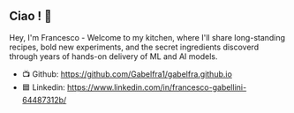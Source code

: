 ## Ciao ! 👋

Hey, I'm Francesco - Welcome to my kitchen, where I'll share long-standing recipes, bold new experiments, and the secret ingredients discoverd through years of hands-on delivery of ML and AI models.

- 📺 Github: https://github.com/Gabelfra1/gabelfra.github.io
- 🟦 Linkedin: https://www.linkedin.com/in/francesco-gabellini-64487312b/
